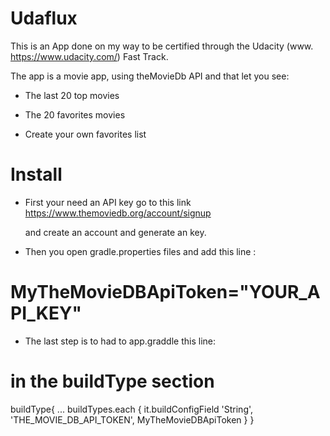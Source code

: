 # Udaflux

This is an App done on my way to be certified through the Udacity (www. https://www.udacity.com/) Fast Track.

The app is a movie app, using theMovieDb API and that let you see:

- The last 20 top movies

- The 20 favorites movies 

- Create your own favorites list

# Install

- First your need an API key go to this link https://www.themoviedb.org/account/signup 

  and create an account and generate an key.
  
  

- Then you open gradle.properties files and add this line :

# MyTheMovieDBApiToken="YOUR_API_KEY"

- The last step is to had to app.graddle this line:

# in the buildType section
buildType{
  ...
  buildTypes.each {
        it.buildConfigField 'String', 'THE_MOVIE_DB_API_TOKEN', MyTheMovieDBApiToken
    }
}
